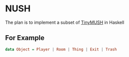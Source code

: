 # NUSH

The plan is to implement a subset of [TinyMUSH](https://github.com/TinyMUSH/TinyMUSH) in Haskell

## For Example

```haskell
data Object = Player | Room | Thing | Exit | Trash
```
